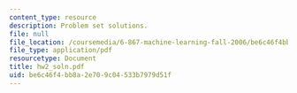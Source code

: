 ```yaml
---
content_type: resource
description: Problem set solutions.
file: null
file_location: /coursemedia/6-867-machine-learning-fall-2006/be6c46f4bb8a2e709c04533b7979d51f_hw2_soln.pdf
file_type: application/pdf
resourcetype: Document
title: hw2_soln.pdf
uid: be6c46f4-bb8a-2e70-9c04-533b7979d51f
---
```

